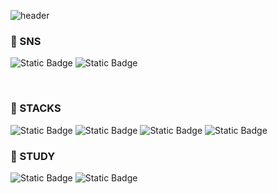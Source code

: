 ![header](https://capsule-render.vercel.app/api?type=waving&color=0:93d2ff,100:a3a9f0&height=300&section=header&text=Welcome%20to%20gyuri's%20GitHub&fontSize=40&animation=blink&fontColor=ffffff)


### 🚢 SNS </br>
  <img alt="Static Badge" src="https://img.shields.io/badge/velog-%2320C997?style=for-the-badge&link=https%3A%2F%2Fvelog.io%2F%40gyultang"/> <img alt="Static Badge" src="https://img.shields.io/badge/gmail-%23EA4335?style=for-the-badge&logo=gmail&logoColor=%236f0404&link=rnfl0318%40gmail.com"/>
  
  </br>
  

### 🚢 STACKS </br>

<img alt="Static Badge" src="https://img.shields.io/badge/html5-%23E34F26?style=for-the-badge&logo=html5&logoColor=white"/> <img alt="Static Badge" src="https://img.shields.io/badge/css3-%231572B6?style=for-the-badge&logo=css3&logoColor=white"/> <img alt="Static Badge" src="https://img.shields.io/badge/javascript-%23F7DF1E?style=for-the-badge&logo=javascript&logoColor=black"/>
<img alt="Static Badge" src="https://img.shields.io/badge/react-%2361DAFB?style=for-the-badge&logo=react&logoColor=black"/>

### 🚢 STUDY </br>
<img alt="Static Badge" src="https://img.shields.io/badge/typescript-%233178C6?style=for-the-badge&logo=typescript&logoColor=white"/> <img alt="Static Badge" src="https://img.shields.io/badge/nextjs-%23000000?style=for-the-badge&logo=nextdotjs&logoColor=white"/>
